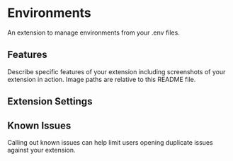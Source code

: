 # Environments

An extension to manage environments from your .env files.

## Features

Describe specific features of your extension including screenshots of your extension in action. Image paths are relative to this README file.

## Extension Settings

## Known Issues

Calling out known issues can help limit users opening duplicate issues against your extension.
